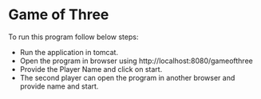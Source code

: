 # Game of Three


To run this program follow below steps:

* Run the application in tomcat.
* Open the program in browser using http://localhost:8080/gameofthree
* Provide the Player Name and click on start.
* The second player can open the program in another browser and provide name and start.

